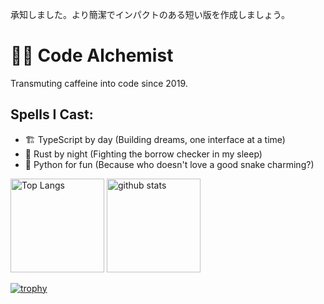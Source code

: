 承知しました。より簡潔でインパクトのある短い版を作成しましょう。





# 🧙‍♂️ Code Alchemist

Transmuting caffeine into code since 2019.

## Spells I Cast:
- 🏗️ TypeScript by day (Building dreams, one interface at a time)
- 🦀 Rust by night (Fighting the borrow checker in my sleep)
- 🐍 Python for fun (Because who doesn't love a good snake charming?)

<p align="left"> 
  <img alt="Top Langs" height="150px" src="https://github-readme-stats.vercel.app/api/top-langs/?username=ryo-ebata&layout=compact&show_icons=true&theme=onedark" />
  <img alt="github stats" height="150px" src="https://github-readme-stats.vercel.app/api?username=ryo-ebata&theme=onedark&show_icons=ture" />
</p>

[![trophy](https://github-profile-trophy.vercel.app/?username=ryo-ebata&theme=onedark&column=7)](https://github.com/ryo-ma/github-profile-trophy)
